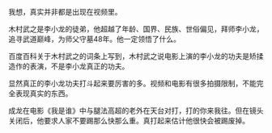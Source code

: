 我想，真实并非都是出现在视频里。

木村武之是李小龙的徒弟，他超越了年龄、国界、民族、世俗偏见，拜师李小龙，追寻武道巅峰，为师父守墓48年。他一定领悟了什么。

百度百科关于木村武之的词条上写到，木村武之说电影上演的李小龙的功夫是矫揉造作的表演，不是李小龙真正的功夫。

显然真正的李小龙功夫打斗起来要厉害的多。视频和电影有很多拍摄限制，不能完全表现真实的东西。

成龙在电影《我是谁》中与腿法高超的老外在天台对打，打的你来我往。但在镜头关闭后，他要求人家不要踢那么快那么重。真打起来估计他很快会被踢废掉。
